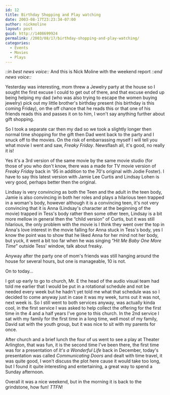 ```yaml
---
id: 12
title: Birthday Shopping and Play watching
date: 2003-08-17T23:23:34-07:00
author: nickmoline
layout: post
guid: http://1408699924
permalink: /2003/08/17/birthday-shopping-and-play-watching/
categories:
  - Events
  - Movies
  - Plays
---
```

_::in best news voice::_ And this is Nick Moline with the weekend report _::end news voice::_

Yesterday was interesting, mom threw a Jewelry party at the house so I sought the first excuse I could to get out of there, and that excuse ended up being helping my dad (who was also trying to escape the women buying jewelry) pick out my little brother's birthday present (his birthday is this coming Friday), on the off chance that he reads this or that one of his friends reads this and passes it on to him, I won't say anything further about gift shopping.

<!--more-->

So I took a separate car then my dad so we took a slightly longer then normal time shopping for the gift then Dad went back to the party and I snuck off to the movies. On the risk of embarrassing myself I will tell you what movie I went and saw, _Freaky Friday_. Newsflash all, it's good, no really it is!

Yes it's a 3rd version of the same movie by the same movie studio (for those of you who don't know, there was a made for TV movie version of _Freaky Friday_ back in '95 in addition to the 70's original with Jodie Foster). I have to say this latest version with Jamie Lee Curtis and Lindsay Lohen is very good, perhaps better then the original.

Lindsay is very convincing as both the Teen and the adult in the teen body, Jamie is also convincing in both her roles and plays a hilarious teen trapped in a woman's body, however although it is a convincing teen, it's not very convincing that it is Anna (Lindsay's character at the beginning of the movie) trapped in Tess's body rather then some other teen, Lindsay is a bit more mellow in general then the &#8220;child version&#8221; of Curtis, but it was still hilarious, the only problem with the movie is I think they went over the top in Anna's love interest in the movie falling for Anna stuck in Tess's body, yes I know the point was to show that he liked Anna for her mind not her body, but yuck, it went a bit too far when he was singing &#8220;_Hit Me Baby One More Time_&#8221; outside Tess' window, talk about freaky.

Anyway after the party one of mom's friends was still hanging around the house for several hours, but one is manageable, 10 is not.

On to today&#8230;

I got up early to go to church, Mr. E the head of the audio visual team had told me earlier that I would be put in a rotational schedule and not be needed every week but he hadn't yet told me what that schedule was so I decided to come anyway just in case it was my week, turns out it was not, next week is. So I still went to both services anyway, was actually kinda cool, in the first service I was asked to help collect the offering for the first time in the 4 and a half years I've gone to this church. In the 2nd service I sat with my family for the first time in a long time, well most of my family, David sat with the youth group, but it was nice to sit with my parents for once.

After church and a brief lunch the four of us went to see a play at Theater Arlington, that was fun, it is the second time I've been there, the first time was for a presentation of _It's a Wonderful Life_ back in December, today's presentation was called _Communicating Doors_ and dealt with time travel, it was quite good, I won't discuss the plot here cause it would take too long, but I found it quite interesting and entertaining, a great way to spend a Sunday afternoon.

Overall it was a nice weekend, but in the morning it is back to the grindstone, how fun! _TTFN_!